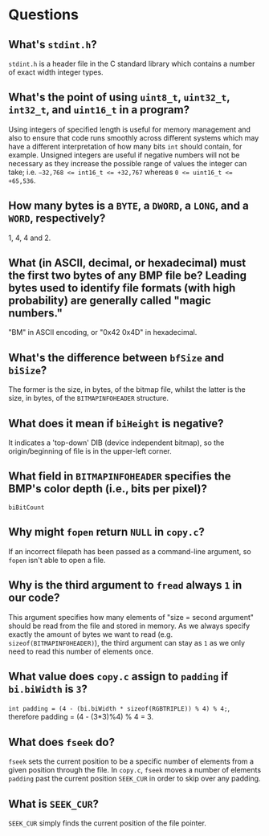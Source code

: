 # Questions

## What's `stdint.h`?

`stdint.h` is a header file in the C standard library which contains a number of exact width integer types.

## What's the point of using `uint8_t`, `uint32_t`, `int32_t`, and `uint16_t` in a program?

Using integers of specified length is useful for memory management and also to ensure that code runs smoothly across different systems which may have a different interpretation of how many bits `int` should contain, for example. Unsigned integers are useful if negative numbers will not be necessary as they increase the possible range of values the integer can take; i.e. `−32,768 <= int16_t <= +32,767` whereas `0 <= uint16_t <= +65,536`.

## How many bytes is a `BYTE`, a `DWORD`, a `LONG`, and a `WORD`, respectively?

1, 4, 4 and 2.

## What (in ASCII, decimal, or hexadecimal) must the first two bytes of any BMP file be? Leading bytes used to identify file formats (with high probability) are generally called "magic numbers."

"BM" in ASCII encoding, or "0x42 0x4D" in hexadecimal.

## What's the difference between `bfSize` and `biSize`?

The former is the size, in bytes, of the bitmap file, whilst the latter is the size, in bytes, of the `BITMAPINFOHEADER` structure.

## What does it mean if `biHeight` is negative?

It indicates a 'top-down' DIB (device independent bitmap), so the origin/beginning of file is in the upper-left corner.

## What field in `BITMAPINFOHEADER` specifies the BMP's color depth (i.e., bits per pixel)?

`biBitCount`

## Why might `fopen` return `NULL` in `copy.c`?

If an incorrect filepath has been passed as a command-line argument, so `fopen` isn't able to open a file.

## Why is the third argument to `fread` always `1` in our code?

This argument specifies how many elements of "size = second argument" should be read from the file and stored in memory. As we always specify exactly the amount of bytes we want to read (e.g. `sizeof(BITMAPINFOHEADER)`), the third argument can stay as `1` as we only need to read this number of elements once.

## What value does `copy.c` assign to `padding` if `bi.biWidth` is `3`?

`int padding = (4 - (bi.biWidth * sizeof(RGBTRIPLE)) % 4) % 4;`, therefore padding = (4 - (3*3)%4) % 4 = 3.

## What does `fseek` do?

`fseek` sets the current position to be a specific number of elements from a given position through the file. In `copy.c`, `fseek` moves a number of elements `padding` past the current position `SEEK_CUR` in order to skip over any padding. 

## What is `SEEK_CUR`?

`SEEK_CUR` simply finds the current position of the file pointer.
